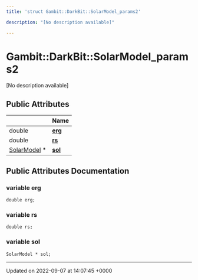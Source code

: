 ```yaml
---
title: 'struct Gambit::DarkBit::SolarModel_params2'

description: "[No description available]"

---
```


# Gambit::DarkBit::SolarModel_params2



[No description available]

## Public Attributes

|                | Name           |
| -------------- | -------------- |
| double | **[erg](/documentation/code/classes/structgambit_1_1darkbit_1_1solarmodel__params2/#variable-erg)**  |
| double | **[rs](/documentation/code/classes/structgambit_1_1darkbit_1_1solarmodel__params2/#variable-rs)**  |
| [SolarModel](/documentation/code/classes/classgambit_1_1darkbit_1_1solarmodel/) * | **[sol](/documentation/code/classes/structgambit_1_1darkbit_1_1solarmodel__params2/#variable-sol)**  |

## Public Attributes Documentation

### variable erg

```
double erg;
```


### variable rs

```
double rs;
```


### variable sol

```
SolarModel * sol;
```


-------------------------------

Updated on 2022-09-07 at 14:07:45 +0000